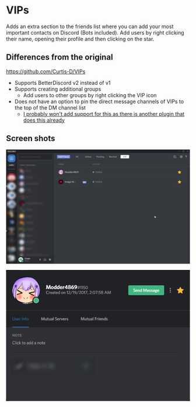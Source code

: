 VIPs
===

Adds an extra section to the friends list where you can add your most important contacts on Discord (Bots included). Add users by right clicking their name, opening their profile and then clicking on the star.

Differences from the original
---

https://github.com/Curtis-D/VIPs

- Supports BetterDiscord v2 instead of v1
- Supports creating additional groups
    - Add users to other groups by right clicking the VIP icon
- Does not have an option to pin the direct message channels of VIPs to the top of the DM channel list
    - [I probably won't add support for this as there is another plugin that does this already](https://github.com/mwittrien/BetterDiscordAddons/tree/master/PluginsV2/PinDMs)

Screen shots
---

![Screenshot](images/vip-tab.png)

![Screenshot](images/user-profile-modal.png)
